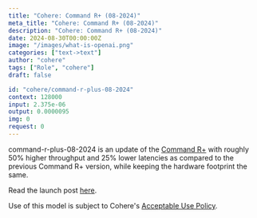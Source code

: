 ```yaml
---
title: "Cohere: Command R+ (08-2024)"
meta_title: "Cohere: Command R+ (08-2024)"
description: "Cohere: Command R+ (08-2024)"
date: 2024-08-30T00:00:00Z
image: "/images/what-is-openai.png"
categories: ["text->text"]
author: "cohere"
tags: ["Role", "cohere"]
draft: false

id: "cohere/command-r-plus-08-2024"
context: 128000
input: 2.375e-06
output: 0.0000095
img: 0
request: 0
---
```


command-r-plus-08-2024 is an update of the [Command R+](/models/cohere/command-r-plus) with roughly 50% higher throughput and 25% lower latencies as compared to the previous Command R+ version, while keeping the hardware footprint the same.

Read the launch post [here](https://docs.cohere.com/changelog/command-gets-refreshed).

Use of this model is subject to Cohere's [Acceptable Use Policy](https://docs.cohere.com/docs/c4ai-acceptable-use-policy).

